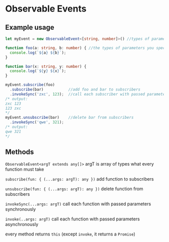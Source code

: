 # Observable Events

## Example usage
```ts
let myEvent = new ObservableEvent<[string, number]>() //types of parameters

function foo(a: string, b: number) { //the types of parameters you specified earlier  
  console.log(`${a} ${b}`);
}

function bar(x: string, y: number) {
  console.log(`${y} ${x}`);
}

myEvent.subscribe(foo)
  .subscribe(bar)           //add foo and bar to subscribers
  .invokeSync('zxc', 123);  //call each subscriber with passed parameters
/* output: 
zxc 123
123 zxc
*/
myEvent.unsubscribe(bar)    //delete bar from subscribers
  .invokeSync('qwe', 321); 
/* output: 
qwe 321
*/
```

## Methods
`ObservableEvent<argT extends any[]>` argT is array of types what every function must take

`subscribe(fun: { (...args: argT): any })` add function to subscribers

`unsubscribe(fun: { (...args: argT): any })` delete function from subscribers

`invokeSync(...args: argT)` call each function with passed parameters synchronously

`invoke(..args: argT)` call each function with passed parameters asynchronously

every method returns `this` (except `invoke`, it returns a `Promise`)